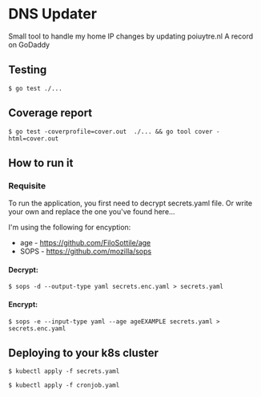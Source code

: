 # DNS Updater
Small tool to handle my home IP changes by updating poiuytre.nl A record on GoDaddy

## Testing
```
$ go test ./...
```

## Coverage report
```
$ go test -coverprofile=cover.out  ./... && go tool cover -html=cover.out
```

## How to run it

### Requisite
To run the application, you first need to decrypt secrets.yaml file. Or write your own and replace the one you've found here...

I'm using the following for encyption:
* age - https://github.com/FiloSottile/age
* SOPS - https://github.com/mozilla/sops

#### Decrypt:
```
$ sops -d --output-type yaml secrets.enc.yaml > secrets.yaml
```

#### Encrypt:
```
$ sops -e --input-type yaml --age ageEXAMPLE secrets.yaml > secrets.enc.yaml 
```

## Deploying to your k8s cluster
```
$ kubectl apply -f secrets.yaml 
```

```
$ kubectl apply -f cronjob.yaml
```